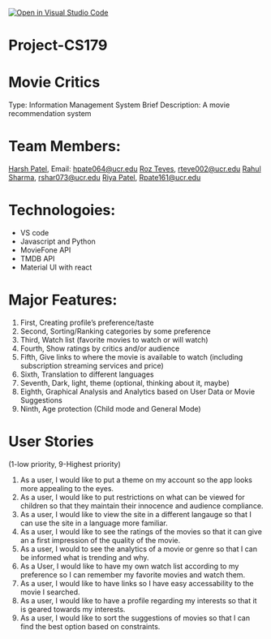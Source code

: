[![Open in Visual Studio Code](https://classroom.github.com/assets/open-in-vscode-718a45dd9cf7e7f842a935f5ebbe5719a5e09af4491e668f4dbf3b35d5cca122.svg)](https://classroom.github.com/online_ide?assignment_repo_id=11509562&assignment_repo_type=AssignmentRepo)
# Project-CS179


# Movie Critics
Type: Information Management System
Brief Description: 
A movie recommendation system



# Team Members:
[Harsh Patel](https://github.com/hp6164), Email: hpate064@ucr.edu
[Roz Teves](https://github.com/CC-Sev), rteve002@ucr.edu 
[Rahul Sharma](https://github.com/RS99), rshar073@ucr.edu
[Riya Patel](https://github.com/Patelriyaaa), Rpate161@ucr.edu

# Technologoies:
- VS code
- Javascript and Python
- MovieFone API
- TMDB API
- Material UI with react

# Major Features:

1. First, Creating profile’s preference/taste
2. Second, Sorting/Ranking categories by some preference
3. Third, Watch list (favorite movies to watch or will watch)
4. Fourth, Show ratings by critics and/or audience
5. Fifth, Give links to where the movie is available to watch (including subscription streaming services and price)
6. Sixth, Translation to different languages
7. Seventh, Dark, light, theme (optional, thinking about it, maybe)
8. Eighth, Graphical Analysis and Analytics based on User Data or Movie Suggestions
9. Ninth, Age protection (Child mode and General Mode)


# User Stories
(1-low priority, 9-Highest priority)

1. As a user, I would like to put a theme on my account so the app looks more appealing to the eyes.
2. As a user, I would like to put restrictions on what can be viewed for children so that they maintain their innocence and audience compliance.
3. As a user, I would like to view the site in a different langauge so that I can use the site in a language more familiar.
4. As a user, I would like to see the ratings of the movies so that it can give an a first impression of the quality of the movie.
5. As a user, I would to see the analytics of a movie or genre so that I can be informed what is trending and why.
6. As a User, I would like to have my own watch list according to my preference so I can remember my favorite movies and watch them.
7. As a user, I would like to have links so I have easy accessability to the movie I searched.
8. As a user, I would like to have a profile regarding my interests so that it is geared towards my interests.
9. As a user, I would like to sort the suggestions of movies so that I can find the best option based on constraints.






